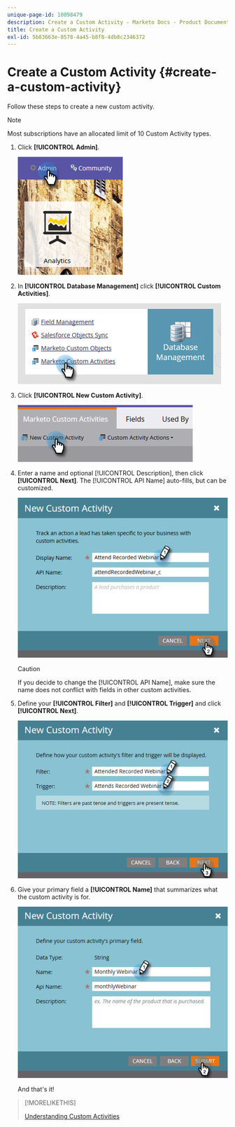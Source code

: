 ```yaml
---
unique-page-id: 10098479
description: Create a Custom Activity - Marketo Docs - Product Documentation
title: Create a Custom Activity
exl-id: 5b83663e-8578-4a45-b8f8-4db8c2346372
---
```

# Create a Custom Activity {#create-a-custom-activity}

Follow these steps to create a new custom activity.

>[!NOTE]
>
>Most subscriptions have an allocated limit of 10 Custom Activity types.

1. Click **[!UICONTROL Admin]**.

   ![](assets/one.png)

1. In **[!UICONTROL Database Management]** click **[!UICONTROL Custom Activities]**.

   ![](assets/two.png)

1. Click **[!UICONTROL New Custom Activity]**.

   ![](assets/three.png)

1. Enter a name and optional [!UICONTROL Description], then click **[!UICONTROL Next]**. The [!UICONTROL API Name] auto-fills, but can be customized.

   ![](assets/four.png)

   >[!CAUTION]
   >
   >If you decide to change the [!UICONTROL API Name], make sure the name does not conflict with fields in other custom activities.

1. Define your **[!UICONTROL Filter]** and **[!UICONTROL Trigger]** and click **[!UICONTROL Next]**.

   ![](assets/five.png)

1. Give your primary field a **[!UICONTROL Name]** that summarizes what the custom activity is for.

   ![](assets/six.png)

   And that's it!

>[!MORELIKETHIS]
>
>[Understanding Custom Activities](/help/marketo/product-docs/administration/marketo-custom-activities/understanding-custom-activities.md)
